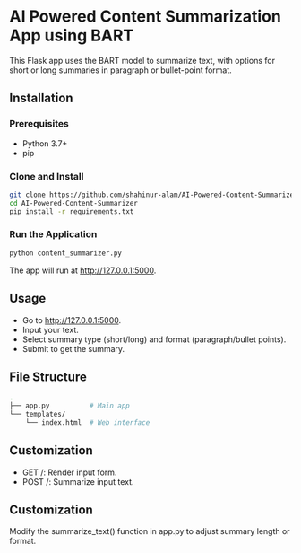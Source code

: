 # AI Powered Content Summarization App using BART

This Flask app uses the BART model to summarize text, with options for short or long summaries in paragraph or bullet-point format.

## Installation

### Prerequisites

- Python 3.7+
- pip


### Clone and Install

```bash
git clone https://github.com/shahinur-alam/AI-Powered-Content-Summarizer.git
cd AI-Powered-Content-Summarizer
pip install -r requirements.txt
```


### Run the Application
```bash
python content_summarizer.py
```

The app will run at http://127.0.0.1:5000.

## Usage
- Go to http://127.0.0.1:5000.
- Input your text.
- Select summary type (short/long) and format (paragraph/bullet points).
- Submit to get the summary.

## File Structure
```bash
.
├── app.py          # Main app
└── templates/
    └── index.html  # Web interface
```

## Customization
- GET /: Render input form.
- POST /: Summarize input text.

## Customization
Modify the summarize_text() function in app.py to adjust summary length or format.


